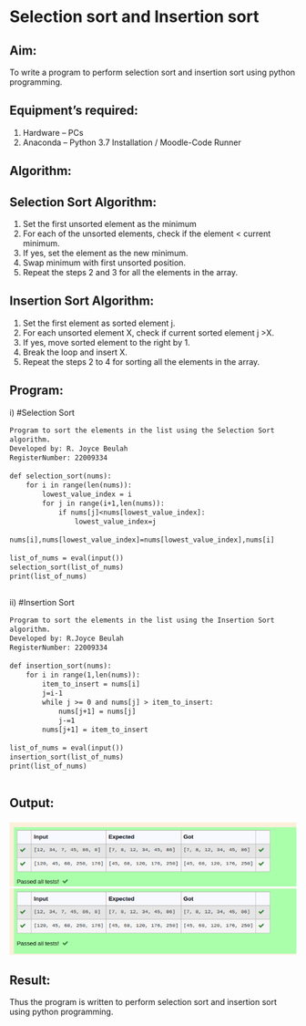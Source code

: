 # Selection sort and Insertion sort
## Aim:
To write a program to perform selection sort and insertion sort using python programming.
## Equipment’s required:
1.	Hardware – PCs
2.	Anaconda – Python 3.7 Installation / Moodle-Code Runner
## Algorithm:
## Selection Sort Algorithm:
1.	Set the first unsorted element as the minimum
2.	For each of the unsorted elements, check if the element < current minimum.
3.	If yes, set the element as the new minimum.
4.	Swap minimum with first unsorted position.
5.	Repeat the steps 2 and 3 for all the elements in the array.
## Insertion Sort Algorithm:
1.	Set the first element as sorted element j.
2.	For each unsorted element X, check if current sorted element j >X.
3.	If yes, move sorted element to the right by 1.
4.	Break the loop and insert X.
5.	Repeat the steps 2 to 4 for sorting all the elements in the array.
## Program:
i)	#Selection Sort
```
Program to sort the elements in the list using the Selection Sort algorithm.
Developed by: R. Joyce Beulah
RegisterNumber: 22009334

def selection_sort(nums):
    for i in range(len(nums)):
        lowest_value_index = i
        for j in range(i+1,len(nums)):
            if nums[j]<nums[lowest_value_index]:
                lowest_value_index=j
        nums[i],nums[lowest_value_index]=nums[lowest_value_index],nums[i]

list_of_nums = eval(input())
selection_sort(list_of_nums)
print(list_of_nums)
    
```
ii)	#Insertion Sort
```
Program to sort the elements in the list using the Insertion Sort algorithm.
Developed by: R.Joyce Beulah
RegisterNumber: 22009334

def insertion_sort(nums):
    for i in range(1,len(nums)):
        item_to_insert = nums[i]
        j=i-1
        while j >= 0 and nums[j] > item_to_insert:
            nums[j+1] = nums[j]
            j-=1
        nums[j+1] = item_to_insert

list_of_nums = eval(input())
insertion_sort(list_of_nums)
print(list_of_nums)


```

## Output:
![output](/o1.png)
![output](/o2.png)

## Result:
Thus the program is written to perform selection sort and insertion sort using python programming.
